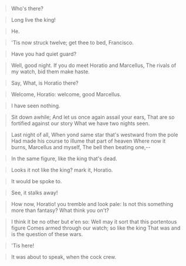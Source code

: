 > Who's there?

> Long live the king!

> He.

> 'Tis now struck twelve; get thee to bed, Francisco.

> Have you had quiet guard?

> Well, good night.
> If you do meet Horatio and Marcellus,
> The rivals of my watch, bid them make haste.

> Say,
> What, is Horatio there?

> Welcome, Horatio: welcome, good Marcellus.

> I have seen nothing.

> Sit down awhile;
> And let us once again assail your ears,
> That are so fortified against our story
> What we have two nights seen.

> Last night of all,
> When yond same star that's westward from the pole
> Had made his course to illume that part of heaven
> Where now it burns, Marcellus and myself,
> The bell then beating one,--

> In the same figure, like the king that's dead.

> Looks it not like the king? mark it, Horatio.

> It would be spoke to.

> See, it stalks away!

> How now, Horatio! you tremble and look pale:
> Is not this something more than fantasy?
> What think you on't?

> I think it be no other but e'en so:
> Well may it sort that this portentous figure
> Comes armed through our watch; so like the king
> That was and is the question of these wars.

> 'Tis here!

> It was about to speak, when the cock crew.

